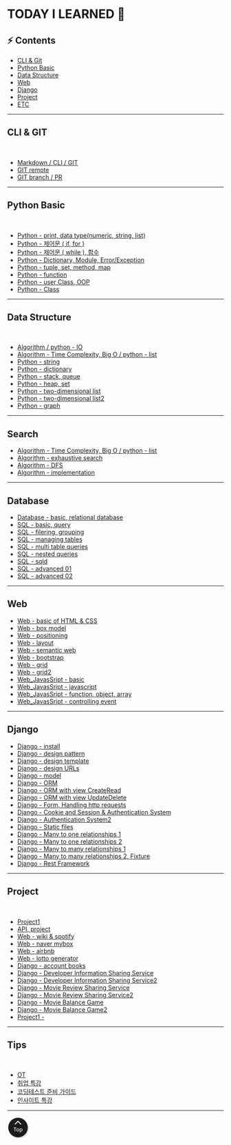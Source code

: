 <h1 class="myTitle">TODAY I LEARNED &#128214;</h1>


<link rel="stylesheet" type="button/css" href="assets/stylesheets/my_style.css"/>
<link rel="stylesheet" type="text/css" href="assets/stylesheets/floating_btn.css"/>
<!--script type="text/javascript" src="http://code.jquery.com/jquery-latest.js"></script>
<script type="text/javascript" src="assets/javascripts/floating_btn.js"></script-->

<!--assets-->

<!--a style="display:scroll; position:fixed; bottom:10px; right:5px;" href="#" title="top"><img src="assets/images/btn_top.png"></a-->


## :zap: Contents

- [CLI & Git](#cli--git)
- [Python Basic](#python-basic)
- [Data Structure](#python-data-structure)
- [Web](#web)
- [Django](#django)
- [Project](#project)
- [ETC](#tips)

-----

## CLI & GIT
<br>

- [Markdown / CLI / GIT](week01/day2/week01-2.md/#week01-2)
- [GIT remote](week01/day3/week01-3.md/#week01-3)
- [GIT branch / PR](week01/day4/week01-4.md/#week01-4)


-----


## Python Basic
<br>

- [Python - print, data type(numeric, string, list)](week02/day1/week02-1.md/#week02-1)
- [Python - 제어문 ( if, for )](week02/day2/week02-2.md/#week02-2)
- [Python - 제어문 ( while ), 함수](week02/day3/week02-3.md/#week02-3)
- [Python - Dictionary, Module, Error/Exception](week02/day4/week02-4.md/#week02-4)
- [Python - tuple, set, method, map](week03/day1/week03-1.md/#week03-1)
- [Python - function](week03/day2/week03-2.md/#week03-2)
- [Python - user Class, OOP](week03/day3/week03-3.md/#week03-3)
- [Python - Class](week03/day4/week03-4.md/#week03-4)


-----


## Data Structure
<br>

- [Algorithm / python - IO](week04/day1/week04-1.md/#week04-1)
- [Algorithm - Time Complexity, Big O / python - list](week04/day2/week04-2.md/#week04-2)
- [Python - string](week04/day3/week04-3.md/#week04-3)
- [Python - dictionary](week04/day4/week04-4.md/#week04-4)
- [Python - stack, queue](week05/day1/week05-1.md/#week05-1)
- [Python - heap, set](week05/day2/week05-2.md/#week05-2)
- [Python - two-dimensional list](week06/day1/week06-1.md/#week06-1)
- [Python - two-dimensional list2](week06/day2/week06-2.md/#week06-2)
- [Python - graph](week06/day4/week06-4.md/#week06-4)


-----


## Search

- [Algorithm - Time Complexity, Big O / python - list](week04/day2/week04-2.md/#week04-2)
- [Algorithm - exhaustive search](week06/day3/week06-3.md/#week06-3)
- [Algorithm - DFS](week07/day1/week07-1.md/#week07-1)
- [Algorithm - implementation](week07/day2/week07-2.md/#week07-2)


-----


## Database

- [Database - basic, relational database](week07/day3/week07-3.md)
- [SQL - basic, query](week07/day4/week07-4.md)
- [SQL - filering, grouping](week08/day1/week08-1.md)
- [SQL - managing tables](week08/day2/week08-2.md)
- [SQL - multi table queries](week08/day3/week08-3.md)
- [SQL - nested queries](week08/day4/week08-4.md)
- [SQL - sqld](week08/day5/week08-5.md)
- [SQL - advanced 01](week09/day1/week09-1.md)
- [SQL - advanced 02](week09/day2/week09-2.md)


-----


## Web

- [Web - basic of HTML & CSS](week09/day3/week09-3.md)
- [Web - box model](week09/day4/week09-4.md)
- [Web - positioning](week10/day1/week10-1.md)
- [Web - layout](week10/day2/week10-2.md)
- [Web - semantic web](week10/day3/week10-3.md)
- [Web - bootstrap](week11/day1/week11-1.md)
- [Web - grid](week11/day2/week11-2.md)
- [Web - grid2](week11/day3/week11-3.md)
- [Web_JavasSript - basic](week12/day1/week12-1.md)
- [Web_JavasSript - javascript](week12/day2/week12-2.md)
- [Web_JavasSript - function, object, array](week12/day3/week12-3.md)
- [Web_JavasSript - controlling event](week12/day4/week12-4.md)


-----


## Django

- [Django - install](week13/day1/week13-1.md)
- [Django - design pattern](week13/day2/week13-2.md)
- [Django - design template](week13/day3/week13-3.md)
- [Django - design URLs](week13/day4/week13-4.md)
- [Django - model](week13/day5/week13-5.md)
- [Django - ORM](week14/day1/week14-1.md)
- [Django - ORM with view CreateRead](week14/day2/week14-2.md)
- [Django - ORM with view UpdateDelete](week14/day3/week14-3.md)
- [Django - Form, Handling http requests](week15/day1/week15-1.md)
- [Django - Cookie and Session & Authentication System](week15/day2/week15-2.md)
- [Django - Authentication System2](week15/day3/week15-3.md)
- [Django - Static files](week16/day1/week16-1.md)
- [Django - Many to one relationships 1](week16/day2/week16-2.md)
- [Django - Many to one relationships 2](week16/day3/week16-3.md)
- [Django - Many to many relationships 1](week17/day1/week17-1.md)
- [Django - Many to many relationships 2, Fixture](week17/day3/week17-3.md)
- [Django - Rest Framework](week18/day1/week18-1.md)


-----


## Project
<br>

- [Project1](week02/day5/week02-5.md/#week02-5)
- [API, project](week03/day5/week03-5.md/#week03-5)
- [Web - wiki & spotify](week10/day4/week10-4.md)
- [Web - naver mybox](week11/day4/week11-4.md)
- [Web - airbnb](week11/day5/week11-5.md)
- [Web - lotto generator](week12/day5/week12-5.md)
- [Django - account books](week14/day4/week14-4.md)
- [Django - Developer Information Sharing Service](week15/day4/week15-4.md)
- [Django - Developer Information Sharing Service2](week15/day5/week15-5.md)
- [Django - Movie Review Sharing Service](week16/day4/week16-4.md)
- [Django - Movie Review Sharing Service2](week16/day5/week16-5.md)
- [Django - Movie Balance Game](week17/day4/week17-4.md)
- [Django - Movie Balance Game2](week17/day5/week17-5.md)
- [Project1 - ](week18/day3/week18-3.md)


-----


## Tips
<br>

- [OT](week01/day1/week01-1.md/#week01-1)
- [취업 특강](week01/day5/week01-5.md/#week01-5)
- [코딩테스트 준비 가이드](week04/day5/week04-5.md/#week04-5)
- [인사이트 특강](week09/day5/week09-5.md)


-----

<a class="top_btn" href="#"><img src="assets/images/btn_top.png"></a>
